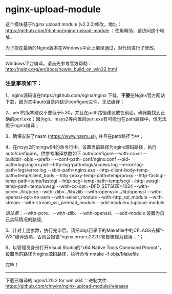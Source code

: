 # nginx-upload-module


这个模块基于Nginx upload module (v2.3.0)修改，地址：https://github.com/fdintino/nginx-upload-module
；使用帮助，请访问这个地址。


为了能在最新的Nginx版本在Windows平台上编译通过，对代码进行了修改。

----------------------

Windows平台编译，请首先参考官方帮助：http://nginx.org/en/docs/howto_build_on_win32.html

### 注意事项如下：

1、nginx源码请在https://github.com/nginx/nginx 下载，**不要**在Nginx官方网站下载，因为其中auto目录内缺少configure文件，无法编译；

2、perl的版本建议不要低于5.30，并且在path路径建议放在前面，确保能找到正确的perl.exe；因为git、msys2等内置的perl.exe有可能也在path路径中，但无法用于ngnix编译；

3、确保安装了nasm (https://www.nasm.us), 并且在path路径当中；

4、在msys2的mingw64的命令行中，设置当前路径为nginx源码路径，执行auto/configure。供参考编译参数如下
auto/configure --with-cc=cl --builddir=objs --prefix= --conf-path=conf/nginx.conf --pid-path=logs/nginx.pid --http-log-path=logs/access.log --error-log-path=logs/error.log --sbin-path=nginx.exe --http-client-body-temp-path=temp/client_body --http-proxy-temp-path=temp/proxy --http-fastcgi-temp-path=temp/fastcgi --http-scgi-temp-path=temp/scgi --http-uwsgi-temp-path=temp/uwsgi --with-cc-opt=-DFD_SETSIZE=1024 --with-pcre=../lib/pcre --with-zlib=../lib/zlib --with-openssl=../lib/openssl --with-openssl-opt=no-asm --with-select_module --with-http_ssl_module --with-stream --with-stream_ssl_preread_module --add-module=./upload-module 

*请注意*：--with-pcre、--with-zlib、--with-openssl、--add-module 设置为自己实际情况的路径;

5、针对上述参数，执行完毕后。请把objs目录下的Makefile中的CFLAGS去掉"-WX"编译选项，否则会报错“nginx error:c2220:警告被视为错误....”；

6、以管理员身份打开Visual Studio的“x64 Native Tools Command Prompt”，设置当前路径为nginx源码路径，执行命令 nmake –f objs/Makefile 

完毕！

-----

下载已编译的 ngnix1.20.2 for win x64 二进制文件:
https://github.com/chnykn/nginx-upload-module/releases



